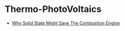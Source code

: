 # Thermo-PhotoVoltaics
- [Why Solid State Might Save The Combustion Engine](https://youtu.be/zwwmfDIdZok)
